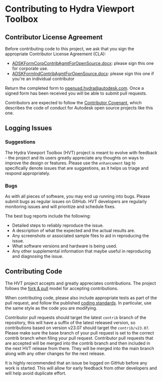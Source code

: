 # Contributing to Hydra Viewport Toolbox

## Contributor License Agreement #
Before contributing code to this project, we ask that you sign the appropriate Contributor License Agreement (CLA):

+ [ADSKFormCorpContribAgmtForOpenSource.docx](Doc/CLA/ADSKFormCorpContribAgmtforOpenSource.docx): please sign this one for corporate use.
+ [ADSKFormIndContribAgmtForOpenSource.docx](Doc/CLA/ADSKFormIndContribAgmtforOpenSource.docx): please sign this one if you're an individual contributor

Return the completed form to openusd.hydra@autodesk.com. Once a signed form has been received you will be able to submit pull requests.

Contributors are expected to follow the [Contributor Covenant](CODE_OF_CONDUCT.md), which describes the code of conduct for Autodesk open source projects like this one.

## Logging Issues

### Suggestions

The Hydra Viewport Toolbox (HVT) project is meant to evolve with feedback - the project and its users greatly appreciate any thoughts on ways to improve the design or features. Please use the `enhancement` tag to specifically denote issues that are suggestions, as it helps us triage and respond appropriately.

### Bugs

As with all pieces of software, you may end up running into bugs. Please submit bugs as regular issues on GitHub. HVT developers are regularly monitoring issues and will prioritize and schedule fixes.

The best bug reports include the following:

- Detailed steps to reliably reproduce the issue.
- A description of what the expected and the actual results are.
- Any screenshots or associated sample files to aid in reproducing the issue.
- What software versions and hardware is being used.
- Any other supplemental information that maybe useful in reproducing and diagnosing the issue.

## Contributing Code

The HVT project accepts and greatly appreciates contributions. The project follows the [fork & pull](https://help.github.com/articles/using-pull-requests/#fork--pull) model for accepting contributions.

When contributing code, please also include appropriate tests as part of the pull request, and follow the published [coding standards](Doc/CodingStandards.md). In particular, use the same style as the code you are modifying.

Contributor pull requests should target the latest `contrib` branch of the repository, this will have a suffix of the latest released version, so contributions based on version v23.07 should target the `contrib/v23.07`. Please make sure the base branch of your pull request is set to the correct contrib branch when filing your pull request.  Contributor pull requests that are accepted will be merged into the contrib branch and then included in the next HVT release from there. They will be merged into the main branch along with any other changes for the next release.

It is highly recommended that an issue be logged on GitHub before any work is started. This will allow for early feedback from other developers and will help avoid duplicate effort.

